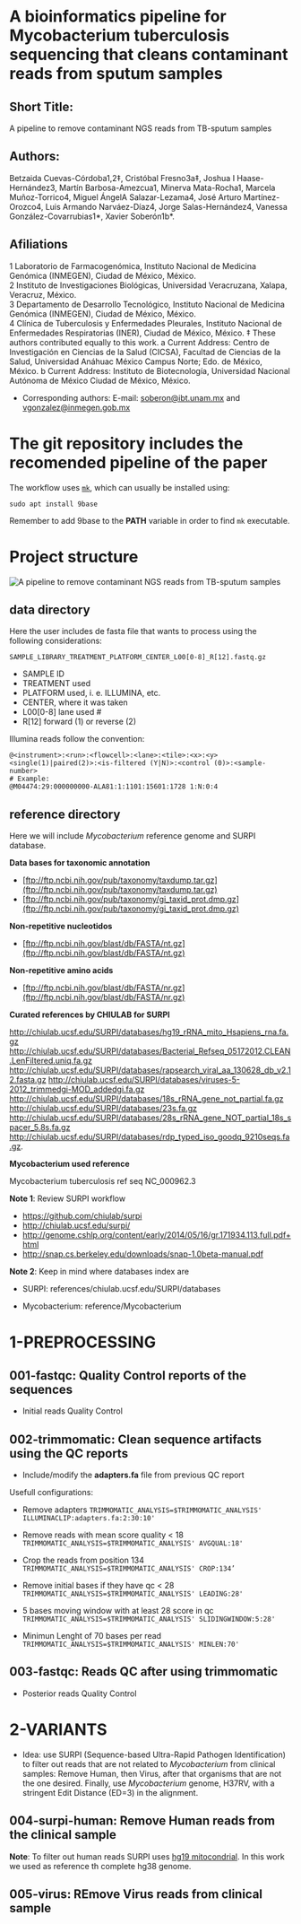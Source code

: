 # A bioinformatics pipeline for Mycobacterium tuberculosis sequencing that cleans contaminant reads from sputum samples 
 
## Short Title:  
A pipeline to remove contaminant NGS reads from TB-sputum samples 

## Authors:
Betzaida Cuevas-Córdoba1,2‡, Cristóbal Fresno3a‡, Joshua I Haase-Hernández3, Martín Barbosa-Amezcua1, Minerva Mata-Rocha1, Marcela Muñoz-Torrico4, Miguel ÁngelA Salazar-Lezama4, José Arturo Martínez-Orozco4, Luis Armando Narváez-Díaz4, Jorge Salas-Hernández4, Vanessa González-Covarrubias1*, Xavier Soberón1b*. 

## Afiliations 
1 Laboratorio de Farmacogenómica, Instituto Nacional de Medicina Genómica (INMEGEN), Ciudad de México, México.  
2 Instituto de Investigaciones Biológicas, Universidad Veracruzana, Xalapa, Veracruz, México.  
3 Departamento de Desarrollo Tecnológico, Instituto Nacional de Medicina Genómica (INMEGEN), Ciudad de México, México.  
4 Clínica de Tuberculosis y Enfermedades Pleurales, Instituto Nacional de Enfermedades Respiratorias (INER), Ciudad de México, México. 
‡ These authors contributed equally to this work. 
a Current Address:  Centro de Investigación en Ciencias de la Salud (CICSA), Facultad de Ciencias de la Salud, Universidad Anáhuac México Campus Norte; Edo. de México, México.
b Current Address:  Instituto de Biotecnología, Universidad Nacional Autónoma de México Ciudad de México, México. 
* Corresponding authors: E-mail: soberon@ibt.unam.mx and vgonzalez@inmegen.gob.mx

# The git repository includes the recomended pipeline of the paper

The workflow uses [`mk`](http://doc.cat-v.org/bell_labs/mk/mk.pdf "A successor for `make`."), which can usually be installed using:

```
sudo apt install 9base
```

Remember to add 9base to the **PATH** variable in order to find ```mk``` executable.

# Project structure

<img src="plos_one_github1.png" alt="A pipeline to remove contaminant NGS reads from TB-sputum samples"/>

## data directory

Here the user includes de fasta file that wants to process using the following considerations:

```
SAMPLE_LIBRARY_TREATMENT_PLATFORM_CENTER_L00[0-8]_R[12].fastq.gz
```
- SAMPLE ID
- TREATMENT used 
- PLATFORM used, i. e. ILLUMINA, etc.
- CENTER, where it was taken
- L00[0-8] lane used #
- R[12] forward (1) or reverse (2)

Illumina reads follow the convention:

```
@<instrument>:<run>:<flowcell>:<lane>:<tile>:<x>:<y> <single(1)|paired(2)>:<is-filtered (Y|N)>:<control (0)>:<sample-number>
# Example:
@M04474:29:000000000-ALA81:1:1101:15601:1728 1:N:0:4
```

## reference directory

Here we will include *Mycobacterium* reference genome and SURPI database.

**Data bases for taxonomic annotation**

- [ftp://ftp.ncbi.nih.gov/pub/taxonomy/taxdump.tar.gz](ftp://ftp.ncbi.nih.gov/pub/taxonomy/taxdump.tar.gz)
- [ftp://ftp.ncbi.nih.gov/pub/taxonomy/gi_taxid_prot.dmp.gz](ftp://ftp.ncbi.nih.gov/pub/taxonomy/gi_taxid_prot.dmp.gz)

**Non-repetitive nucleotidos**

* [ftp://ftp.ncbi.nih.gov/blast/db/FASTA/nt.gz](ftp://ftp.ncbi.nih.gov/blast/db/FASTA/nt.gz)

**Non-repetitive amino acids**

- [ftp://ftp.ncbi.nih.gov/blast/db/FASTA/nr.gz](ftp://ftp.ncbi.nih.gov/blast/db/FASTA/nr.gz)

**Curated references by CHIULAB for SURPI**

http://chiulab.ucsf.edu/SURPI/databases/hg19_rRNA_mito_Hsapiens_rna.fa.gz
http://chiulab.ucsf.edu/SURPI/databases/Bacterial_Refseq_05172012.CLEAN.LenFiltered.uniq.fa.gz
http://chiulab.ucsf.edu/SURPI/databases/rapsearch_viral_aa_130628_db_v2.12.fasta.gz
http://chiulab.ucsf.edu/SURPI/databases/viruses-5-2012_trimmedgi-MOD_addedgi.fa.gz
http://chiulab.ucsf.edu/SURPI/databases/18s_rRNA_gene_not_partial.fa.gz
http://chiulab.ucsf.edu/SURPI/databases/23s.fa.gz
http://chiulab.ucsf.edu/SURPI/databases/28s_rRNA_gene_NOT_partial_18s_spacer_5.8s.fa.gz
http://chiulab.ucsf.edu/SURPI/databases/rdp_typed_iso_goodq_9210seqs.fa.gz.

**Mycobacterium used reference**

Mycobacterium tuberculosis     ref seq   NC_000962.3

**Note 1**: Review SURPI workflow
- https://github.com/chiulab/surpi
- http://chiulab.ucsf.edu/surpi/
- http://genome.cshlp.org/content/early/2014/05/16/gr.171934.113.full.pdf+html
- http://snap.cs.berkeley.edu/downloads/snap-1.0beta-manual.pdf

**Note 2**: Keep in mind where databases index are
- SURPI: references/chiulab.ucsf.edu/SURPI/databases

- Mycobacterium: reference/Mycobacterium


# 1-PREPROCESSING

## 001-fastqc: Quality Control reports of the sequences

- Initial reads Quality Control 

## 002-trimmomatic: Clean sequence artifacts using the QC reports

- Include/modify the **adapters.fa** file from previous QC report

Usefull configurations:

- Remove adapters
  `TRIMMOMATIC_ANALYSIS=$TRIMMOMATIC_ANALYSIS' ILLUMINACLIP:adapters.fa:2:30:10'`

- Remove reads with mean score quality < 18
  `TRIMMOMATIC_ANALYSIS=$TRIMMOMATIC_ANALYSIS' AVGQUAL:18'`

- Crop the reads from position 134
  `TRIMMOMATIC_ANALYSIS=$TRIMMOMATIC_ANALYSIS' CROP:134’`

- Remove initial bases if they have qc < 28
  `TRIMMOMATIC_ANALYSIS=$TRIMMOMATIC_ANALYSIS' LEADING:28'`

- 5 bases moving window with at least 28 score in qc
  `TRIMMOMATIC_ANALYSIS=$TRIMMOMATIC_ANALYSIS' SLIDINGWINDOW:5:28'`

- Minimun Lenght of 70 bases per read
  `TRIMMOMATIC_ANALYSIS=$TRIMMOMATIC_ANALYSIS' MINLEN:70'`

## 003-fastqc: Reads QC after using trimmomatic

- Posterior reads Quality Control

# 2-VARIANTS

- Idea: use SURPI (Sequence-based Ultra-Rapid Pathogen Identification) to filter out reads that are not related to *Mycobacterium* from clinical samples: Remove Human, then Virus, after that organisms that are not the one desired. Finally, use *Mycobacterium* genome, H37RV, with a stringent Edit Distance (ED=3) in the alignment.

## 004-surpi-human: Remove Human reads from the clinical sample

**Note**: To filter out human reads SURPI uses [hg19 mitocondrial](hg19_rRNA_mito_Hsapiens_rna.snap). In this work we used as reference th complete hg38 genome.

## 005-virus: REmove Virus reads from clinical sample


